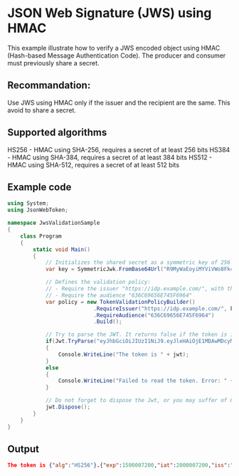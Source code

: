 # JSON Web Signature (JWS) using HMAC
This example illustrate how to verify a JWS encoded object using HMAC (Hash-based Message Authentication Code). 
The producer and consumer must previously share a secret. 

## Recommandation: 
Use JWS using HMAC only if the issuer and the recipient are the same. This avoid to share a secret. 

## Supported algorithms
HS256 - HMAC using SHA-256, requires a secret of at least 256 bits 
HS384 - HMAC using SHA-384, requires a secret of at least 384 bits 
HS512 - HMAC using SHA-512, requires a secret of at least 512 bits 

## Example code
```C#
using System;
using JsonWebToken;

namespace JwsValidationSample
{
    class Program
    {
        static void Main()
        {
            // Initializes the shared secret as a symmetric key of 256 bits
            var key = SymmetricJwk.FromBase64Url("R9MyWaEoyiMYViVWo8Fk4TUGWiSoaW6U1nOqXri8_XU");

            // Defines the validation policy: 
            // - Require the issuer "https://idp.example.com/", with the predefined key, with the signature algorithm HS256
            // - Require the audience "636C69656E745F6964"
            var policy = new TokenValidationPolicyBuilder()
                           .RequireIssuer("https://idp.example.com/", key, SignatureAlgorithm.HS256)
                           .RequireAudience("636C69656E745F6964")
                           .Build();

            // Try to parse the JWT. It returns false if the token is invalid
            if(Jwt.TryParse("eyJhbGciOiJIUzI1NiJ9.eyJleHAiOjE1MDAwMDcyMDAsImlhdCI6MjAwMDAwNzIwMCwiaXNzIjoiaHR0cHM6Ly9pZHAuZXhhbXBsZS5jb20vIiwiYXVkIjoiNjM2QzY5NjU2RTc0NUY2OTY0In0.YrrT1Ddp1ampsDd2GwYZoTz_bUnLt_h--f16wsWBedk", policy, out Jwt jwt))
            {
                Console.WriteLine("The token is " + jwt);
            }
            else
            {
                Console.WriteLine("Failed to read the token. Error: " + Environment.NewLine + jwt.Error);
            }

            // Do not forget to dispose the Jwt, or you may suffer of GC impacts
            jwt.Dispose();
        }
    }
}
```
## Output
```JSON
The token is {"alg":"HS256"}.{"exp":1500007200,"iat":2000007200,"iss":"https://idp.example.com/","aud":"636C69656E745F6964"}
```